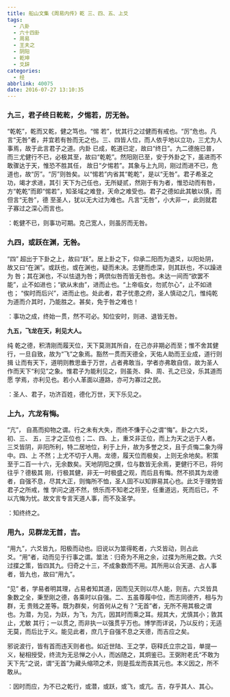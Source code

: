 ```yaml
---
title: 船山文集《周易内传》乾 三、四、五、上爻
tags:
  - 八卦
  - 六十四卦
  - 周易
  - 王夫之
  - 阴阳
  - 乾坤
  - 爻辞
categories:
  - 经
abbrlink: 40075
date: 2016-07-27 13:10:35
---
```

### **九三，君子终日乾乾，夕惕若，厉无咎。**

“乾乾”，乾而又乾，健之笃也。“惕 若”，忧其行之过健而有戒也。“厉”危也。凡言“无咎”者，并宜若有咎而无之也。三、四皆人位，而人依乎地以立功，三尤为人事焉，故于此言君子之道。内卦 已成，乾道已定，故曰“终日”。九二德施已普，而三尤健行不已，必极其至，故曰“乾乾”。然阳刚已至，安于外卦之下，虽进而不敢骤达于天，惟恐不胜其任， 故日“夕惕若”。其象与上九同，刚过而进不已，危道也，故“厉”。“厉”则咎矣。以“惕若”内省其“乾乾”，是以“无咎”。君子希圣之功，竭才求进，其引 天下为己任也，无所疑贰，然刚于有为者，惟恐动而有咎，方“乾乾”而即“惕若”，知圣域之难登，天命之难受也。君子之德如此其敏以慎，而但言“无咎”，德 至圣人，犹以无大过为难也。凡言“无咎”，小大非一，此则就君子寡过之深心而言也。  
<pre class="prettyprint">：乾健不已，则事功可期。克己宽人，则虽厉而无咎。</pre>  

### **九四，或跃在渊，无咎。**  

“四” 超出于下卦之上，故曰“跃”。居上卦之下，仰承二阳而为退爻，以阳处阴，故又曰“在渊”。或跃也，或在渊也，疑而未决。志健而虑深，则其跃也，不以躁进为 咎；其在渊也，不以怯退为咎；两倶似咎而皆无咎也。未达一间而“欲罢不能”，止不如进也；“欲从末由”，进而止也。“上帝临女，勿贰尔心”，止不如进也； “俟时而后兴”，进而止也。处此者，君子忧患之府，圣人慎动之几，惟纯乾为道而介其时，乃能胜之。甚矣，免于咎之难也！
<pre class="prettyprint">：事功之成，终始一贯，然不可必。知位安时，则进、退皆无咎。</pre>
**九五，飞龙在天，利见大人。**

纯 乾之德，积清刚而履天位，天下莫测其所自，在己亦非期必而至；惟不舍其健行，一旦自致，故为“飞”之象焉。豁然一贯而天德全，天佑人助而王业成，道行则揖 让而有天下，道明则教思垂于万世，占者弗敢当，学者亦弗敢自信，故为圣人作而天下“利见”之象。惟君子为能利见之，则虽尧、舜、周、孔之已没，乐其道而愿 学焉，亦利见也。若小人革面以遵路，亦可为寡过之民。
<pre class="prettyprint">：圣人、君子，功济百姓，德化万世，天下乐见之。</pre>  

### **上九，亢龙有悔。**  

“亢”， 自髙而抑物之谓。行之未有大失，而终不慊于心之谓“悔”。卦之六爻，初、三、 五，三才之正位也；二、四、上，重爻非正位，而上为天之远于人者。三爻皆阴，非阳所利，特二居地位，利于上升，故为多誉之爻，且于贞悔二象为得中。四、上 不然；上尤不切于人用。龙德，履天位而极矣，上则无余地矣。积策至于二百一十六，无余数矣。天地阴阳之撰，位与数皆无余焉，更健行不已，将何往乎？德极其 刚，行极其健，非无一时极盛之观，而后且有悔。然不损其为龙德者，自强不息，尽其大正，则悔所不恤，圣人固不以知罪易其心也。此爻于理势皆君子之所戒，惟 学问之道不然，愤乐而不知老之将至，任重道远，死而后已，不以亢悔为忧。故文言专言天道人事，而不及圣学。
<pre class="prettyprint">：知终终之。</pre>  

### **用九，见群龙无首，吉。**

“用九”，六爻皆九，阳极而动也。旧说以为筮得乾者，六爻皆动，则占此爻。“用”者，动而见于行事之谓。筮法：归奇为不用之余，过揲为所用之数。六爻过揲之策，皆四其九。归奇之十三，不成象数而不用。其所用以合天道、占人事者，皆九也，故曰“用九”。

“见” 者，学易者明其理，占易者知其道，因而见天则以尽人能，则吉。六爻皆具象数之全，秉至刚之德，各乘时以自强。二、五虽尊履中位，而志同德齐，相与为群，无 贵贱之差等。既为群矣，何首何从之有？“无首”者，无所不用其极之谓也。为潜，为见，为跃，为飞，为亢，因其时而乘之耳。规其大，尤慎其小；敦其止，尤敏 其行；一以贯之, 而非执一以强贯乎万也。博学而详说，乃以反约；无适无莫，而后比于义。能见此者，庶几于自强不息之天德，而吉应之矣。

邪说波行，皆有首而违天则者也。如近世陆、王之学，窃释氏立宗之旨，单提—义，秘相授受，终流为无忌惮之小人，而凶随之，其炯鉴已。王弼附老氏“不敢为天下先”之说，谓“无首”为藏头缩项之术，则是孤龙而丧其元也。本义因之，所不敢从。
<pre class="prettyprint">：因时而应，为不已之乾行，或潜，或跃，或飞，或亢。吉，存乎其人、其心。</pre>
</div>